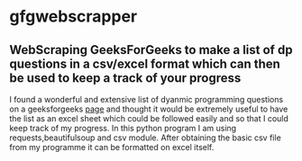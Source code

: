 # gfgwebscrapper
WebScraping GeeksForGeeks to make a list of dp questions in a csv/excel format which can then be used to keep a track of your progress
---
I found a wonderful and extensive list of dyanmic programming questions on a geeksforgeeks [page]("www.geeksforgeeks.org/dynamic-programming") and thought it would be extremely useful to have the list as an excel sheet which could be followed easily and so that I could keep track of my progress. 
In this python program I am using requests,beautifulsoup and csv module. After obtaining the basic csv file from my programme it can be formatted on excel itself.

